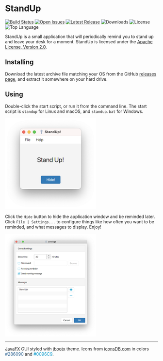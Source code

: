 # StandUp

<div style="text-align: left">

[![Build Status](https://github.com/dykstrom/standup/actions/workflows/maven.yml/badge.svg)](https://github.com/dykstrom/standup/actions/workflows/maven.yml)
[![Open Issues](https://img.shields.io/github/issues/dykstrom/standup)](https://github.com/dykstrom/standup/issues)
[![Latest Release](https://img.shields.io/github/v/release/dykstrom/standup?display_name=release)](https://github.com/dykstrom/standup/releases)
![Downloads](https://img.shields.io/github/downloads/dykstrom/standup/total)
![License](https://img.shields.io/github/license/dykstrom/standup)
![Top Language](https://img.shields.io/github/languages/top/dykstrom/standup)

</div>

StandUp is a small application that will periodically remind you to stand up and leave your desk for a moment. StandUp is licensed under the [Apache License, Version 2.0](https://www.apache.org/licenses/LICENSE-2.0).


## Installing

Download the latest archive file matching your OS from the GitHub [releases page](https://github.com/dykstrom/standup/releases), and extract it somewhere on your hard drive.


## Using

Double-click the start script, or run it from the command line. The start script is `standup` for Linux and macOS, and `standup.bat` for Windows.

<img src="docs/main.png" alt="Main window" width="300"/>

Click the `Hide` button to hide the application window and be reminded later. Click `File | Settings...` to configure things like how often you want to be reminded, and what messages to display. Enjoy!

<img src="docs/settings.png" alt="Settings dialog" width="300"/>

---

[JavaFX](https://openjfx.io) GUI styled with [jbootx](https://github.com/dicolar/jbootx) theme. Icons from [iconsDB.com](https://www.iconsdb.com) in colors <span style="color:#286090">#286090</span> and <span style="color:#0096C9">#0096C9</span>.
